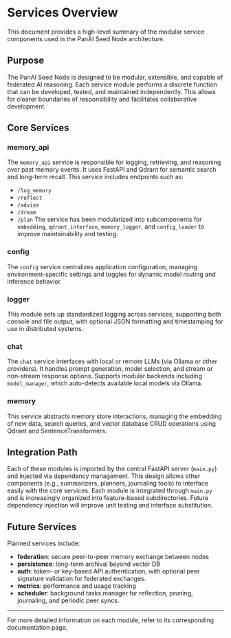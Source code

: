  # Services Overview
 
 This document provides a high-level summary of the modular service components used in the PanAI Seed Node architecture.
 
 ## Purpose
 
 The PanAI Seed Node is designed to be modular, extensible, and capable of federated AI reasoning. Each service module performs a discrete function that can be developed, tested, and maintained independently. This allows for clearer boundaries of responsibility and facilitates collaborative development.
 
 ## Core Services
 
 ### memory_api
 The `memory_api` service is responsible for logging, retrieving, and reasoning over past memory events. It uses FastAPI and Qdrant for semantic search and long-term recall. This service includes endpoints such as:
 - `/log_memory`
 - `/reflect`
 - `/advise`
 - `/dream`
 - `/plan`
 The service has been modularized into subcomponents for `embedding`, `qdrant_interface`, `memory_logger`, and `config_loader` to improve maintainability and testing.
 
 ### config
 The `config` service centralizes application configuration, managing environment-specific settings and toggles for dynamic model routing and inference behavior.
 
 ### logger
 This module sets up standardized logging across services, supporting both console and file output, with optional JSON formatting and timestamping for use in distributed systems.
 
 ### chat
 The `chat` service interfaces with local or remote LLMs (via Ollama or other providers). It handles prompt generation, model selection, and stream or non-stream response options. Supports modular backends including `model_manager`, which auto-detects available local models via Ollama.
 
 ### memory
 This service abstracts memory store interactions, managing the embedding of new data, search queries, and vector database CRUD operations using Qdrant and SentenceTransformers.
 
 ## Integration Path
 
 Each of these modules is imported by the central FastAPI server (`main.py`) and injected via dependency management. This design allows other components (e.g., summarizers, planners, journaling tools) to interface easily with the core services. Each module is integrated through `main.py` and is increasingly organized into feature-based subdirectories. Future dependency injection will improve unit testing and interface substitution.
 
 ## Future Services
 
 Planned services include:
 - **federation**: secure peer-to-peer memory exchange between nodes
 - **persistence**: long-term archival beyond vector DB
 - **auth**: token- or key-based API authentication, with optional peer signature validation for federated exchanges.
 - **metrics**: performance and usage tracking
 - **scheduler**: background tasks manager for reflection, pruning, journaling, and periodic peer syncs.
 
 ---
 For more detailed information on each module, refer to its corresponding documentation page.